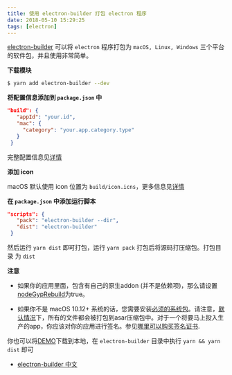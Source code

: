 ```yaml
---
title: 使用 electron-builder 打包 electron 程序
date: 2018-05-10 15:29:25
tags: [electron]
---
```


[electron-builder](https://www.electron.build/) 可以将 `electron` 程序打包为 `macOS, Linux, Windows` 三个平台的软件包，并且使用非常简单。

<!-- more --><!-- toc -->

**下载模块**

```bash
$ yarn add electron-builder --dev
```

**将配置信息添加到 `package.json` 中**

```json
"build": {
   "appId": "your.id",
   "mac": {
     "category": "your.app.category.type"
   }
 }
```

完整配置信息见[详情](https://www.electron.build/configuration/configuration#configuration)

**添加 icon**

macOS 默认使用 icon 位置为 `build/icon.icns`，更多信息见[详情](https://www.electron.build/icons)

**在 `package.json` 中添加运行脚本**

```json
"scripts": {
   "pack": "electron-builder --dir",
   "dist": "electron-builder"
 }
```

然后运行 `yarn dist` 即可打包，运行 `yarn pack` 打包后将源码打压缩包。打包目录
为 `dist`

**注意**

- 如果你的应用里面，包含有自己的原生addon (并不是依赖项)，那么请设置[nodeGypRebuild](https://www.electron.build/configuration/configuration#Configuration-nodeGypRebuild)为true。

- 如果你不是 macOS 10.12+ 系统的话，您需要安装[必须的系统包](https://electron.org.cn/builder/multi-platform-build.html)。请注意，[默认情况](https://www.electron.build/configuration/configuration#Configuration-asar)下，所有的文件都会被打包到asar压缩包中。对于一个将要马上投入生产的app，你应该对你的应用进行签名。参见[哪里可以购买签名证书](https://www.electron.build/code-signing#where-to-buy-code-signing-certificate).

你也可以将[DEMO](https://github.com/wxnacy/study/tree/master/node/electron/electron-builder)下载到本地，在 `electron-builder` 目录中执行 `yarn && yarn dist` 即可

- [electron-builder 中文](https://electron.org.cn/builder/index.html)

